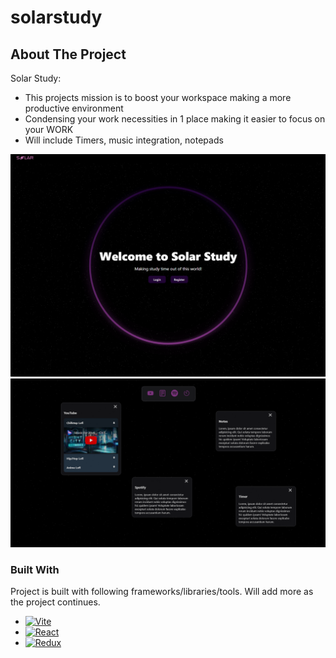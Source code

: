 # solarstudy

<!-- ABOUT THE PROJECT -->

## About The Project

Solar Study:

- This projects mission is to boost your workspace making a more productive environment
- Condensing your work necessities in 1 place making it easier to focus on your WORK
- Will include Timers, music integration, notepads

![Home](projimg/main.png?raw=true)
![Profile](projimg/profile.png)

### Built With

Project is built with following frameworks/libraries/tools. Will add more as the project continues.

- [![Vite][Vitejs.dev]][Vite-url]
- [![React][React.dev]][React-url]
- [![Redux][Redux.js.org]][Redux-url]

[React.dev]: https://img.shields.io/badge/React-20232A?style=for-the-badge&logo=react&logoColor=61DAFB
[React-url]: https://reactjs.org/
[Vitejs.dev]: https://img.shields.io/badge/Vite-7851A9?style=for-the-badge&logo=Vite&logoColor=yellow
[Vite-url]: https://vitejs.dev/
[Redux.js.org]: https://img.shields.io/badge/Redux-ffffff?style=for-the-badge&logo=Redux&logoColor=764abc
[Redux-url]: https://redux.js.org/
